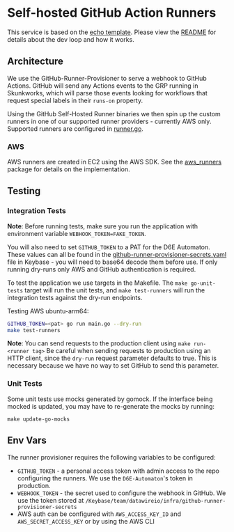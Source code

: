 # Self-hosted GitHub Action Runners

This service is based on the [echo template](https://github.com/datawire/infrastructure/tree/master/echo). Please view the [README](https://github.com/datawire/infrastructure/tree/master/echo) for details about the dev loop and how it works.

## Architecture

We use the GitHub-Runner-Provisioner to serve a webhook to GitHub Actions. GitHub will send any Actions events to the GRP running in Skunkworks, which will parse those events looking for workflows that request special labels in their `runs-on` property.

Using the GitHub Self-Hosted Runner binaries we then spin up the custom runners in one of our supported runner providers - currently AWS only. Supported runners are configured in [runner.go](runner.go).

### AWS

AWS runners are created in EC2 using the AWS SDK. See the [aws_runners](internal/aws/runners) package for details on the implementation.

## Testing

### Integration Tests

**Note**: Before running tests, make sure you run the application with environment variable `WEBHOOK_TOKEN=FAKE_TOKEN`.

You will also need to set `GITHUB_TOKEN` to a PAT for the D6E Automaton. These values can all be found in the [github-runner-provisioner-secrets.yaml](/keybase/team/datawireio/skunkworks/github-runner-provisioner-secrets.yaml) file in Keybase - you will need to base64 decode them before use. If only running dry-runs only AWS and GitHub authentication is required.

To test the application we use targets in the Makefile. The `make go-unit-tests` target will run the unit tests, and `make test-runners` will run the integration tests against the dry-run endpoints.

Testing AWS ubuntu-arm64:

```bash
GITHUB_TOKEN=<pat> go run main.go --dry-run
make test-runners
```

**Note**: You can send requests to the production client using `make run-<runner tag>` Be careful when sending requests to production using an HTTP client, since the `dry-run` request parameter defaults to true. This is necessary because we have no way to set GitHub to send this parameter.

### Unit Tests

Some unit tests use mocks generated by gomock. If the interface being mocked is updated, you may have to re-generate the mocks by running:

```shell
make update-go-mocks
```

## Env Vars

The runner provisioner requires the following variables to be configured:

- `GITHUB_TOKEN` - a personal access token with admin access to the repo configuring the runners.
  We use the `D6E-Automaton`'s token in production.
- `WEBHOOK_TOKEN` - the secret used to configure the webhook in GitHub. We use the token stored at
  `/Keybase/team/datawireio/infra/github-runner-provisioner-secrets`
- AWS auth can be configured with `AWS_ACCESS_KEY_ID` and `AWS_SECRET_ACCESS_KEY` or by using the AWS CLI
